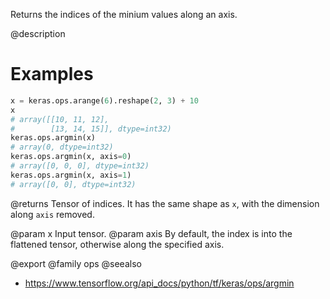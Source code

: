 Returns the indices of the minium values along an axis.

@description

# Examples
```python
x = keras.ops.arange(6).reshape(2, 3) + 10
x
# array([[10, 11, 12],
#        [13, 14, 15]], dtype=int32)
keras.ops.argmin(x)
# array(0, dtype=int32)
keras.ops.argmin(x, axis=0)
# array([0, 0, 0], dtype=int32)
keras.ops.argmin(x, axis=1)
# array([0, 0], dtype=int32)
```

@returns
Tensor of indices. It has the same shape as `x`, with the dimension
along `axis` removed.

@param x Input tensor.
@param axis By default, the index is into the flattened tensor, otherwise
    along the specified axis.

@export
@family ops
@seealso
+ <https://www.tensorflow.org/api_docs/python/tf/keras/ops/argmin>
